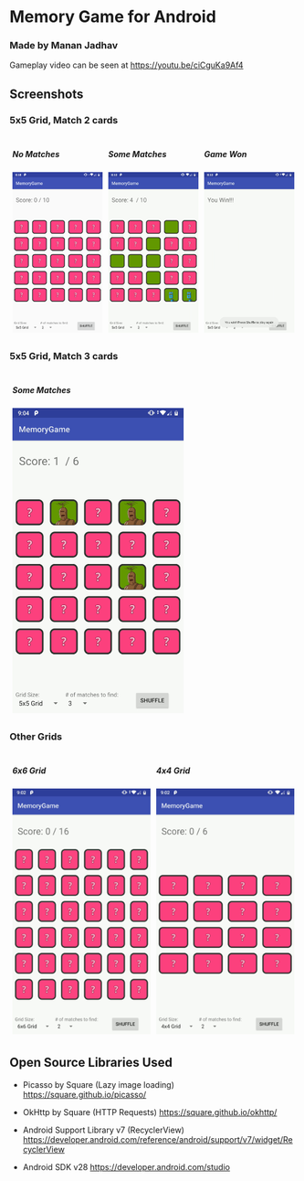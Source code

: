 # Memory Game for Android
### Made by Manan Jadhav

Gameplay video can be seen at https://youtu.be/ciCguKa9Af4

## Screenshots

### 5x5 Grid, Match 2 cards
<div style="display:flex;">
  <div style="display: inline; margin: 5px">
    <h5>No Matches</h5>
    <img src="./screenshots/grid_5_no_matches.png"  width="300px"/>
  </div>
  <div style="display: inline;  margin: 5px">
    <h5>Some Matches</h5>
    <img src="./screenshots/grid_5_some_matches.png" width="300px"/>
  </div>
  <div style="display: inline;  margin: 5px">
    <h5>Game Won</h5>
    <img src="./screenshots/grid_5_won.png"  width="300px"/>
  </div>
</div>

### 5x5 Grid, Match 3 cards
<div style="display:flex;">
  <div style="display: inline;  margin: 5px">
    <h5>Some Matches</h5>
    <img src="./screenshots/grid_5_match_3_some_matches.png" width="300px"/>
  </div>
</div>

### Other Grids
<div style="display:flex;">
  <div style="display: inline; margin: 5px">
    <h5>6x6 Grid</h5>
    <img src="./screenshots/grid_6_no_matches.png"  width="300px"/>
  </div>
  <div style="display: inline; margin: 5px">
    <h5>4x4 Grid</h5>
    <img src="./screenshots/grid_4_no_matches.png"  width="300px"/>
  </div>
</div>

## Open Source Libraries Used

- Picasso by Square (Lazy image loading) https://square.github.io/picasso/

- OkHttp by Square (HTTP Requests) https://square.github.io/okhttp/

- Android Support Library v7 (RecyclerView) https://developer.android.com/reference/android/support/v7/widget/RecyclerView
- Android SDK v28 https://developer.android.com/studio